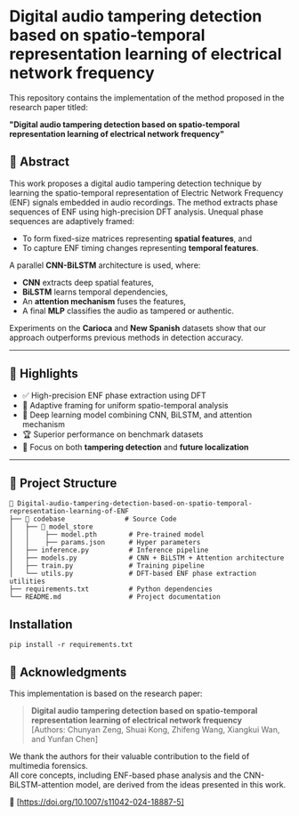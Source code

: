 # Digital audio tampering detection based on spatio-temporal representation learning of electrical network frequency

This repository contains the implementation of the method proposed in the research paper titled:

**"Digital audio tampering detection based on spatio-temporal representation learning of electrical network frequency"**

## 📖 Abstract

This work proposes a digital audio tampering detection technique by learning the spatio-temporal representation of Electric Network Frequency (ENF) signals embedded in audio recordings. The method extracts phase sequences of ENF using high-precision DFT analysis. Unequal phase sequences are adaptively framed:

- To form fixed-size matrices representing **spatial features**, and
- To capture ENF timing changes representing **temporal features**.

A parallel **CNN-BiLSTM** architecture is used, where:

- **CNN** extracts deep spatial features,
- **BiLSTM** learns temporal dependencies,
- An **attention mechanism** fuses the features,
- A final **MLP** classifies the audio as tampered or authentic.

Experiments on the **Carioca** and **New Spanish** datasets show that our approach outperforms previous methods in detection accuracy.

---

## 🧠 Highlights

- ✅ High-precision ENF phase extraction using DFT
- 🧩 Adaptive framing for uniform spatio-temporal analysis
- 🧠 Deep learning model combining CNN, BiLSTM, and attention mechanism
- 🏆 Superior performance on benchmark datasets
- 📌 Focus on both **tampering detection** and **future localization**

---

## 📂 Project Structure
```
📁 Digital-audio-tampering-detection-based-on-spatio-temporal-representation-learning-of-ENF
├── 📁 codebase               # Source Code
│   ├── 📁 model_store
│   │    ├── model.pth        # Pre-trained model
│   │    ├── params.json      # Hyper parameters
│   ├── inference.py          # Inference pipeline
│   ├── models.py             # CNN + BiLSTM + Attention architecture
│   ├── train.py              # Training pipeline
│   └── utils.py              # DFT-based ENF phase extraction utilities
├── requirements.txt          # Python dependencies
└── README.md                 # Project documentation
```
## Installation
```
pip install -r requirements.txt
```
## 📝 Acknowledgments

This implementation is based on the research paper:

> **Digital audio tampering detection based on spatio-temporal representation learning of electrical network frequency**  
> [Authors: Chunyan Zeng, Shuai Kong, Zhifeng Wang, Xiangkui Wan, and Yunfan Chen]    

We thank the authors for their valuable contribution to the field of multimedia forensics.  
All core concepts, including ENF-based phase analysis and the CNN-BiLSTM-attention model, are derived from the ideas presented in this work.

📄 [https://doi.org/10.1007/s11042-024-18887-5]


